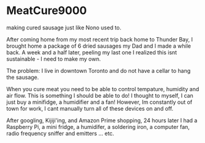 # MeatCure9000
making cured sausage just like Nono used to.

After coming home from my most recent trip back home to Thunder Bay, I brought home a package of 6 dried sausages my Dad and I made a while back.  A week and a half later, peeling my last one I realized this isnt sustainable - I need to make my own. 

The problem: I live in downtown Toronto and do not have a cellar to hang the sausage.  

When you cure meat you need to be able to control tempature, humidity and air flow. This is something I should be able to do! I thought to myself, I can just buy a minifidge, a humidifier and a fan!  However, Im constantly out of town for work, I cant manually turn all of these devices on and off. 

After googling, Kijiji'ing, and Amazon Prime shopping, 24 hours later I had a Raspberry Pi, a mini fridge, a humidifer, a soldering iron, a computer fan, radio frequency sniffer and emitters ... etc. 

